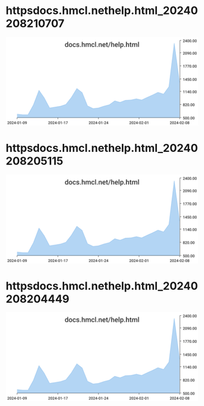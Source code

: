 # httpsdocs.hmcl.nethelp.html_20240208210707
![httpsdocs.hmcl.nethelp.html_20240208210707](/dailyhitssvg/httpsdocs.hmcl.nethelp.html_20240208210707.svg)
# httpsdocs.hmcl.nethelp.html_20240208205115
![httpsdocs.hmcl.nethelp.html_20240208205115](/dailyhitssvg/httpsdocs.hmcl.nethelp.html_20240208205115.svg)
# httpsdocs.hmcl.nethelp.html_20240208204449
![httpsdocs.hmcl.nethelp.html_20240208204449](/dailyhitssvg/httpsdocs.hmcl.nethelp.html_20240208204449.svg)
